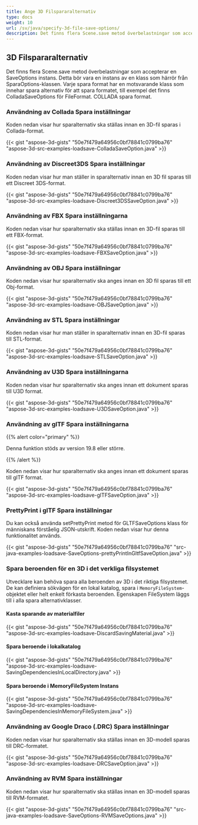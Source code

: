 ```yaml
---
title: Ange 3D Filspararalternativ
type: docs
weight: 10
url: /sv/java/specify-3d-file-save-options/
description: Det finns flera Scene.save metod överbelastningar som accepterar en SaveOptions instans.
---
```

##  **3D Filspararalternativ**
Det finns flera Scene.save metod överbelastningar som accepterar en SaveOptions instans. Detta bör vara en instans av en klass som härrör från SparaOptions-klassen. Varje spara format har en motsvarande klass som innehar spara alternativ för att spara formatet, till exempel det finns ColladaSaveOptions för FileFormat. COLLADA spara format.
###  **Användning av Collada Spara inställningar**
Koden nedan visar hur sparalternativ ska ställas innan en 3D-fil sparas i Collada-format.

{{< gist "aspose-3d-gists" "50e7f479a64956c0bf78841c0799ba76" "aspose-3d-src-examples-loadsave-ColladaSaveOption.java" >}}
###  **Användning av Discreet3DS Spara inställningar**
Koden nedan visar hur man ställer in sparalternativ innan en 3D fil sparas till ett Discreet 3DS-format.

{{< gist "aspose-3d-gists" "50e7f479a64956c0bf78841c0799ba76" "aspose-3d-src-examples-loadsave-Discreet3DSSaveOption.java" >}}
###  **Användning av FBX Spara inställningarna**
Koden nedan visar hur sparalternativ ska ställas innan en 3D-fil sparas till ett FBX-format.

{{< gist "aspose-3d-gists" "50e7f479a64956c0bf78841c0799ba76" "aspose-3d-src-examples-loadsave-FBXSaveOption.java" >}}
###  **Användning av OBJ Spara inställningar**
Koden nedan visar hur sparalternativ ska anges innan en 3D fil sparas till ett Obj-format.

{{< gist "aspose-3d-gists" "50e7f479a64956c0bf78841c0799ba76" "aspose-3d-src-examples-loadsave-OBJSaveOption.java" >}}
###  **Användning av STL Spara inställningar**
Koden nedan visar hur man ställer in sparalternativ innan en 3D-fil sparas till STL-format.

{{< gist "aspose-3d-gists" "50e7f479a64956c0bf78841c0799ba76" "aspose-3d-src-examples-loadsave-STLSaveOption.java" >}}
###  **Användning av U3D Spara inställningarna**
Koden nedan visar hur sparalternativ ska anges innan ett dokument sparas till U3D format.

{{< gist "aspose-3d-gists" "50e7f479a64956c0bf78841c0799ba76" "aspose-3d-src-examples-loadsave-U3DSaveOption.java" >}}
###  **Användning av glTF Spara inställningarna**
{{% alert color="primary" %}} 

Denna funktion stöds av version 19.8 eller större.

{{% /alert %}} 



Koden nedan visar hur sparalternativ ska anges innan ett dokument sparas till glTF format.

{{< gist "aspose-3d-gists" "50e7f479a64956c0bf78841c0799ba76" "aspose-3d-src-examples-loadsave-glTFSaveOption.java" >}}
###  **PrettyPrint i glTF Spara inställningar**
Du kan också använda setPrettyPrint metod för GLTFSaveOptions klass för människans förståelig JSON-utskrift. Koden nedan visar hur denna funktionalitet används.

{{< gist "aspose-3d-gists" "50e7f479a64956c0bf78841c0799ba76" "src-java-examples-loadsave-SaveOptions-prettyPrintInGltfSaveOption.java" >}}
###  **Spara beroenden för en 3D i det verkliga filsystemet**
Utvecklare kan behöva spara alla beroenden av 3D i det riktiga filsystemet. De kan definiera sökvägen för en lokal katalog, spara i `MemoryFileSystem`- objektet eller helt enkelt förkasta beroenden. Egenskapen FileSystem läggs till i alla spara alternativklasser.
####  **Kasta sparande av materialfiler**
{{< gist "aspose-3d-gists" "50e7f479a64956c0bf78841c0799ba76" "aspose-3d-src-examples-loadsave-DiscardSavingMaterial.java" >}}
####  **Spara beroende i lokalkatalog**
{{< gist "aspose-3d-gists" "50e7f479a64956c0bf78841c0799ba76" "aspose-3d-src-examples-loadsave-SavingDependenciesInLocalDirectory.java" >}}
####  **Spara beroende i MemoryFileSystem Instans**
{{< gist "aspose-3d-gists" "50e7f479a64956c0bf78841c0799ba76" "aspose-3d-src-examples-loadsave-SavingDependenciesInMemoryFileSystem.java" >}}
###  **Användning av Google Draco (.DRC) Spara inställningar**
Koden nedan visar hur sparalternativ ska ställas innan en 3D-modell sparas till DRC-formatet.

{{< gist "aspose-3d-gists" "50e7f479a64956c0bf78841c0799ba76" "aspose-3d-src-examples-loadsave-DRCSaveOption.java" >}}
###  **Användning av RVM Spara inställningar**
Koden nedan visar hur sparalternativ ska ställas innan en 3D-modell sparas till RVM-formatet.

{{< gist "aspose-3d-gists" "50e7f479a64956c0bf78841c0799ba76" "src-java-examples-loadsave-SaveOptions-RVMSaveOptions.java" >}}
